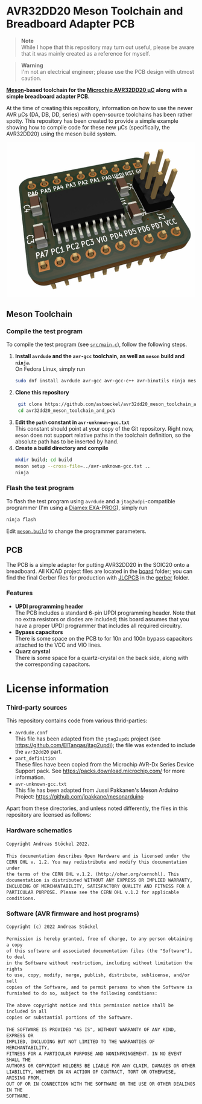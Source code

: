 # AVR32DD20 Meson Toolchain and Breadboard Adapter PCB


> **Note**  
> While I hope that this repository may turn out useful, please be aware that it was mainly created as a reference for myself.

> **Warning**  
> I'm not an electrical engineer; please use the PCB design with utmost caution.


**[Meson](https://mesonbuild.com/)-based toolchain for the [Microchip AVR32DD20 µC](https://www.microchip.com/en-us/product/AVR32DD20
) along with a simple breadboard adapter PCB.**


At the time of creating this repository, information on how to use the newer AVR µCs (DA, DB, DD, series) with open-source toolchains has been rather spotty.
This repository has been created to provide a simple example showing how to compile code for these new µCs (specifically, the AVR32DD20) using the meson build system.
<div align="center">
<img src="board/board.jpg" width="500" alt="A raytraced image of the adapter PCB exported from KiCAD" />
</div>


## Meson Toolchain

### Compile the test program

To compile the test program (see  [`src/main.c`](src/main.c)), follow the following steps.
1. **Install `avrdude` and the `avr-gcc` toolchain, as well as `meson` build and `ninja`.**  
   On Fedora Linux, simply run
   ```sh
   sudo dnf install avrdude avr-gcc avr-gcc-c++ avr-binutils ninja meson
   ```
1. **Clone this repository**
   ```sh
    git clone https://github.com/astoeckel/avr32dd20_meson_toolchain_and_pcb
    cd avr32dd20_meson_toolchain_and_pcb
   ```
1. **Edit the `path` constant in `avr-unknown-gcc.txt`**  
   This constant should point at your copy of the Git repository. Right now, `meson` does not support relative paths in the toolchain definition, so the absolute path has to be inserted by hand.
3. **Create a build directory and compile**  
   ```sh
   mkdir build; cd build
   meson setup --cross-file=../avr-unknown-gcc.txt ..
   ninja
   ```

### Flash the test program

To flash the test program using `avrdude` and a `jtag2udpi`-compatible programmer (I'm using a [Diamex EXA-PROG](https://www.diamex.de/dxshop/EXA-PROG-AVR-ISP-und-UPDI-STM32-NXP-ESP)), simply run
```sh
ninja flash
```
Edit [`meson.build`](meson.build) to change the programmer parameters.

## PCB

The PCB is a simple adapter for putting AVR32DD20 in the SOIC20 onto a breadboard.
All KiCAD project files are located in the [board](board/kicad) folder; you can find the final Gerber files for production with [JLCPCB](https://jlcpcb.com/) in the [gerber](board/gerber) folder.

### Features

* **UPDI programming header**  
  The PCB includes a standard 6-pin UPDI programming header. Note that no extra resistors or diodes are included; this board assumes that you have a proper UPDI programmer that includes all required circuitry.
* **Bypass capacitors**  
  There is some space on the PCB to for 10n and 100n bypass capacitors attached to the VCC and VIO lines.
* **Quarz crystal**  
  There is some space for a quartz-crystal on the back side, along with the corresponding capacitors.

# License information

### Third-party sources

This repository contains code from various thrid-parties:

* `avrdude.conf`  
  This file has been adapted from the `jtag2updi` project (see https://github.com/ElTangas/jtag2updi); the file was extended to include the `avr32dd20` part.
* `part_definition`  
  These files have been copied from the Microchip AVR-Dx Series Device Support pack. See https://packs.download.microchip.com/ for more information.
* `avr-unknown-gcc.txt`  
  This file has been adapted from Jussi Pakkanen's Meson Arduino Project: https://github.com/jpakkane/mesonarduino

Apart from these directories, and unless noted differently, the files in this repository are licensed as follows:

### Hardware schematics

    Copyright Andreas Stöckel 2022.
    
    This documentation describes Open Hardware and is licensed under the
    CERN OHL v. 1.2. You may redistribute and modify this documentation under
    the terms of the CERN OHL v.1.2. (http://ohwr.org/cernohl). This
    documentation is distributed WITHOUT ANY EXPRESS OR IMPLIED WARRANTY,
    INCLUDING OF MERCHANTABILITY, SATISFACTORY QUALITY AND FITNESS FOR A
    PARTICULAR PURPOSE. Please see the CERN OHL v.1.2 for applicable conditions.

### Software (AVR firmware and host programs)

    Copyright (c) 2022 Andreas Stöckel

    Permission is hereby granted, free of charge, to any person obtaining a copy
    of this software and associated documentation files (the "Software"), to deal
    in the Software without restriction, including without limitation the rights
    to use, copy, modify, merge, publish, distribute, sublicense, and/or sell
    copies of the Software, and to permit persons to whom the Software is
    furnished to do so, subject to the following conditions:

    The above copyright notice and this permission notice shall be included in all
    copies or substantial portions of the Software.

    THE SOFTWARE IS PROVIDED "AS IS", WITHOUT WARRANTY OF ANY KIND, EXPRESS OR
    IMPLIED, INCLUDING BUT NOT LIMITED TO THE WARRANTIES OF MERCHANTABILITY,
    FITNESS FOR A PARTICULAR PURPOSE AND NONINFRINGEMENT. IN NO EVENT SHALL THE
    AUTHORS OR COPYRIGHT HOLDERS BE LIABLE FOR ANY CLAIM, DAMAGES OR OTHER
    LIABILITY, WHETHER IN AN ACTION OF CONTRACT, TORT OR OTHERWISE, ARISING FROM,
    OUT OF OR IN CONNECTION WITH THE SOFTWARE OR THE USE OR OTHER DEALINGS IN THE
    SOFTWARE.

